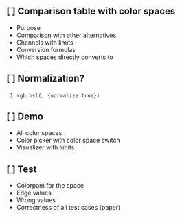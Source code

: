 ## [ ] Comparison table with color spaces

  * Purpose
  * Comparison with other alternatives
  * Channels with limits
  * Conversion formulas
  * Which spaces directly converts to

## [ ] Normalization?

  1. `rgb.hsl(, {normalize:true})`

## [ ] Demo

  * All color spaces
  * Color picker with color space switch
  * Visualizer with limits

## [ ] Test

  * Colorpam for the space
  * Edge values
  * Wrong values
  * Correctness of all test cases (paper)
